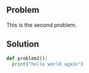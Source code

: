 ## Problem

This is the second problem.

## Solution

```python
def problem2():
  print("hello world again")
```
